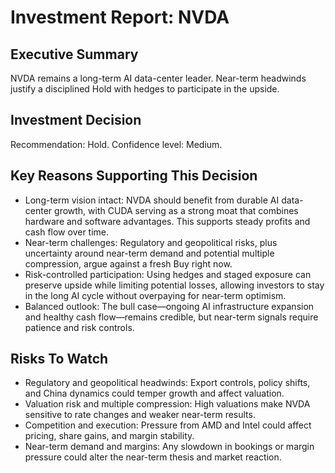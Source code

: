 # Investment Report: NVDA
## Executive Summary
NVDA remains a long-term AI data-center leader. Near-term headwinds justify a disciplined Hold with hedges to participate in the upside.

## Investment Decision
Recommendation: Hold. Confidence level: Medium.

## Key Reasons Supporting This Decision
- Long-term vision intact: NVDA should benefit from durable AI data-center growth, with CUDA serving as a strong moat that combines hardware and software advantages. This supports steady profits and cash flow over time.
- Near-term challenges: Regulatory and geopolitical risks, plus uncertainty around near-term demand and potential multiple compression, argue against a fresh Buy right now.
- Risk-controlled participation: Using hedges and staged exposure can preserve upside while limiting potential losses, allowing investors to stay in the long AI cycle without overpaying for near-term optimism.
- Balanced outlook: The bull case—ongoing AI infrastructure expansion and healthy cash flow—remains credible, but near-term signals require patience and risk controls.

## Risks To Watch
- Regulatory and geopolitical headwinds: Export controls, policy shifts, and China dynamics could temper growth and affect valuation.
- Valuation risk and multiple compression: High valuations make NVDA sensitive to rate changes and weaker near-term results.
- Competition and execution: Pressure from AMD and Intel could affect pricing, share gains, and margin stability.
- Near-term demand and margins: Any slowdown in bookings or margin pressure could alter the near-term thesis and market reaction.